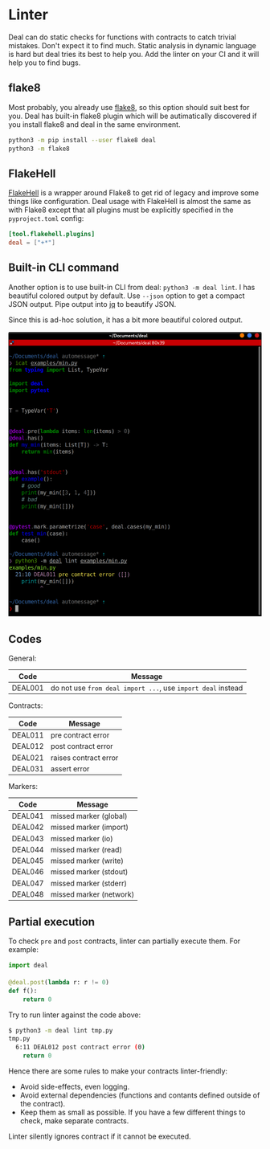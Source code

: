 # Linter

Deal can do static checks for functions with contracts to catch trivial mistakes. Don't expect it to find much. Static analysis in dynamic language is hard but deal tries its best to help you. Add the linter on your CI and it will help you to find bugs.

## flake8

Most probably, you already use [flake8](http://flake8.pycqa.org), so this option should suit best for you. Deal has built-in flake8 plugin which will be autimatically discovered if you install flake8 and deal in the same environment.

```bash
python3 -m pip install --user flake8 deal
python3 -m flake8
```

## FlakeHell

[FlakeHell](https://github.com/life4/flakehell) is a wrapper around Flake8 to get rid of legacy and improve some things like configuration. Deal usage with FlakeHell is almost the same as with Flake8 except that all plugins must be explicitly specified in the `pyproject.toml` config:

```toml
[tool.flakehell.plugins]
deal = ["+*"]
```

## Built-in CLI command

Another option is to use built-in CLI from deal: `python3 -m deal lint`. I has beautiful colored output by default. Use `--json` option to get a compact JSON output. Pipe output into [jq](https://stedolan.github.io/jq/) to beautify JSON.

Since this is ad-hoc solution, it has a bit more beautiful colored output.

![linter output](../../assets/linter.png)

## Codes

General:

| Code    | Message |
| ------- | ------- |
| DEAL001 | do not use `from deal import ...`, use `import deal` instead |

Contracts:

| Code    | Message               |
| ------- | --------------------- |
| DEAL011 | pre contract error    |
| DEAL012 | post contract error   |
| DEAL021 | raises contract error |
| DEAL031 | assert error          |

Markers:

| Code    | Message                 |
| ------- | ----------------------- |
| DEAL041 | missed marker (global)  |
| DEAL042 | missed marker (import)  |
| DEAL043 | missed marker (io)      |
| DEAL044 | missed marker (read)    |
| DEAL045 | missed marker (write)   |
| DEAL046 | missed marker (stdout)  |
| DEAL047 | missed marker (stderr)  |
| DEAL048 | missed marker (network) |

## Partial execution

To check `pre` and `post` contracts, linter can partially execute them. For example:

```python
import deal

@deal.post(lambda r: r != 0)
def f():
    return 0
```

Try to run linter against the code above:

```bash
$ python3 -m deal lint tmp.py
tmp.py
  6:11 DEAL012 post contract error (0)
    return 0
```

Hence there are some rules to make your contracts linter-friendly:

+ Avoid side-effects, even logging.
+ Avoid external dependencies (functions and contants defined outside of the contract).
+ Keep them as small as possible. If you have a few different things to check, make separate contracts.

Linter silently ignores contract if it cannot be executed.
